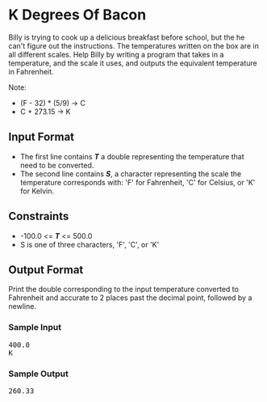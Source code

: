# K Degrees Of Bacon

Billy is trying to cook up a delicious breakfast before school, but the he can't figure out the instructions. The temperatures written on the box are in all different scales. Help Billy by writing a program that takes in a temperature, and the scale it uses, and outputs the equivalent temperature in Fahrenheit.

Note:

* (F - 32) * (5/9) -> C
* C + 273.15 -> K

## Input Format

- The first line contains __*T*__ a double representing the temperature that need to be converted.
- The second line contains __*S*__, a character representing the scale the temperature corresponds with: 'F' for Fahrenheit, 'C' for Celsius, or 'K' for Kelvin.

## Constraints
- -100.0 <= __*T*__ <= 500.0
- S is one of three characters, 'F', 'C', or 'K'

## Output Format

Print the double corresponding to the input temperature converted to Fahrenheit and accurate to 2 places past the decimal point, followed by a newline.

### Sample Input
<pre>
400.0
K
</pre>

### Sample Output
<pre>
260.33
</pre>
